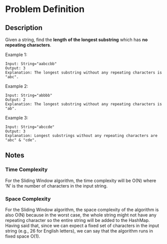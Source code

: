 # Problem Definition

## Description

Given a string, find the **length of the longest substring** which has **no repeating characters**.

Example 1:

```plaintext
Input: String="aabccbb"
Output: 3
Explanation: The longest substring without any repeating characters is "abc".
```

Example 2:

```plaintext
Input: String="abbbb"
Output: 2
Explanation: The longest substring without any repeating characters is "ab".
```

Example 3:

```plaintext
Input: String="abccde"
Output: 3
Explanation: Longest substrings without any repeating characters are "abc" & "cde".
```

## Notes

### Time Complexity

For the Sliding Window algorithm, the time complexity will be O(N) where ‘N’ is the number of characters in the input string.

### Space Complexity

For the Sliding Window algorithm, the space complexity of the algorithm is also O(N) because in the worst case, the whole string might not have any repeating character so the entire string will be added to the HashMap. Having said that, since we can expect a fixed set of characters in the input string (e.g., 26 for English letters), we can say that the algorithm runs in fixed space O(1).
